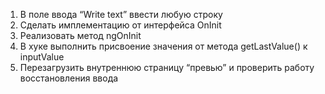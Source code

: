 1. В поле ввода “Write text” ввести любую строку
2. Сделать имплементацию от интерфейса OnInit
3. Реализовать метод ngOnInit
4. В хуке выполнить присвоение значения от метода getLastValue() к inputValue
5. Перезагрузить внутреннюю страницу “превью” и проверить работу восстановления ввода
